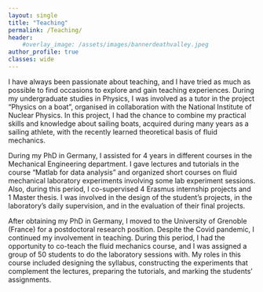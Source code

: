 ```yaml
---
layout: single
title: "Teaching"
permalink: /Teaching/
header:
    #overlay_image: /assets/images/bannerdeathvalley.jpeg
author_profile: true
classes: wide
---
```

I have always been passionate about teaching, and I have tried as much as possible to find occasions to explore and gain teaching experiences. During my undergraduate studies in Physics, I was involved as a tutor in the project “Physics on a boat”, organised in collaboration with the National Institute of Nuclear Physics. In this project, I had the chance to combine my practical skills and knowledge about sailing boats, acquired during many years as a sailing athlete, with the recently learned theoretical basis of fluid mechanics.

During my PhD in Germany, I assisted for 4 years in different courses in the Mechanical Engineering department. I gave lectures and tutorials in the course “Matlab for data analysis” and organized short courses on fluid mechanical laboratory experiments involving some lab experiment sessions. Also, during this period, I co-supervised 4 Erasmus internship projects and 1 Master thesis. I was involved in the design of the student’s projects, in the laboratory’s daily supervision, and in the evaluation of their final projects.

After obtaining my PhD in Germany, I moved to the University of Grenoble (France) for a postdoctoral research position. Despite the Covid pandemic, I continued my involvement in teaching. During this period, I had the opportunity to co-teach the fluid mechanics course, and I was assigned a group of 50 students to do the laboratory sessions with. My roles in this course included designing the syllabus, constructing the experiments that complement the lectures, preparing the tutorials, and marking the students’ assignments.

